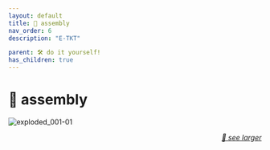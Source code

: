 ```yaml
---
layout: default
title: 🧩 assembly
nav_order: 6
description: "E-TKT"

parent: 🛠️ do it yourself!
has_children: true
---
```


# 🧩 **assembly**

![exploded_001-01](https://user-images.githubusercontent.com/15098003/196292732-2089eaad-7a61-4db6-8097-c3a6049bdc21.png)

<p align="right">
  <a href="https://user-images.githubusercontent.com/15098003/196292732-2089eaad-7a61-4db6-8097-c3a6049bdc21.png" target="_blank">
    <i>🔎 see larger</i>
  </a>
</p>



